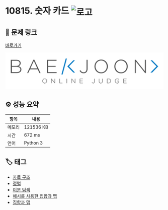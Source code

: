 # 10815. 숫자 카드 <img src="https://d2gd6pc034wcta.cloudfront.net/tier/6.svg" alt="로고" height="32" style="vertical-align: middle;" />

## 🔗 문제 링크

[바로가기](https://www.acmicpc.net/problem/10815)

![백준 로고](../../images/boj.png)

## ⚙️ 성능 요약

| 항목   | 내용      |
| ------ | --------- |
| 메모리 | 121536 KB |
| 시간   | 672 ms    |
| 언어   | Python 3  |

## 🏷️ 태그

- [자료 구조](https://www.acmicpc.net/problemset?sort=ac_desc&algo=175)
- [정렬](https://www.acmicpc.net/problemset?sort=ac_desc&algo=97)
- [이분 탐색](https://www.acmicpc.net/problemset?sort=ac_desc&algo=12)
- [해시를 사용한 집합과 맵](https://www.acmicpc.net/problemset?sort=ac_desc&algo=136)
- [집합과 맵](https://www.acmicpc.net/problemset?sort=ac_desc&algo=225)
